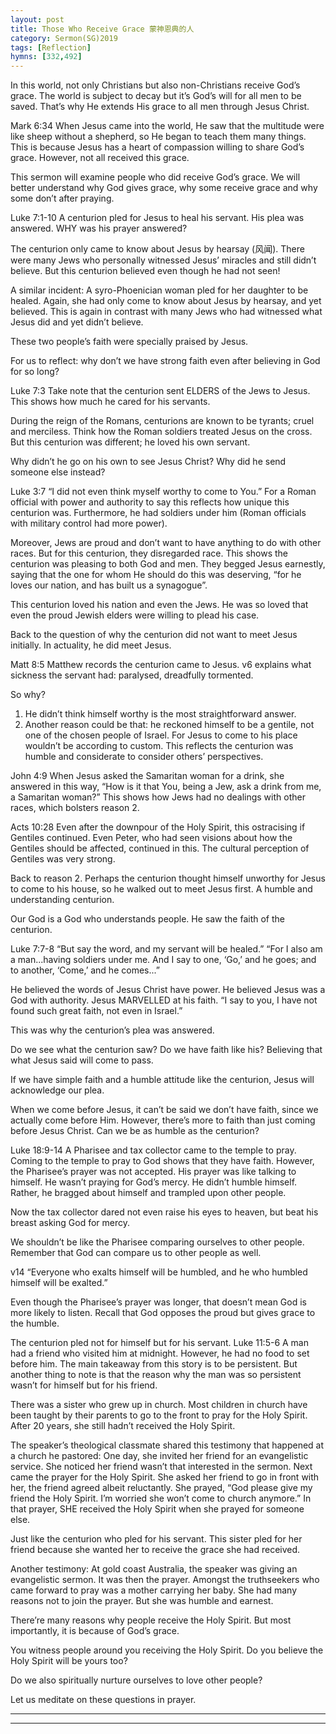 ```yaml
---
layout: post
title: Those Who Receive Grace 蒙神恩典的人
category: Sermon(SG)2019
tags: [Reflection]
hymns: [332,492]
---
```


In this world, not only Christians but also non-Christians receive God’s grace. The world is subject to decay but it’s God’s will for all men to be saved. That’s why He extends His grace to all men through Jesus Christ. 

Mark 6:34
When Jesus came into the world, He saw that the multitude were like sheep without a shepherd, so He began to teach them many things. This is because Jesus has a heart of compassion willing to share God’s grace. However, not all received this grace. 

This sermon will examine people who did receive God’s grace. We will better understand why God gives grace, why some receive grace and why some don’t after praying. 

Luke 7:1-10
A centurion pled for Jesus to heal his servant. His plea was answered. WHY was his prayer answered?

The centurion only came to know about Jesus by hearsay (风闻). There were many Jews who personally witnessed Jesus’ miracles and still didn’t believe. But this centurion believed even though he had not seen! 

A similar incident:
A syro-Phoenician woman pled for her daughter to be healed. Again, she had only come to know about Jesus by hearsay, and yet believed. This is again in contrast with many Jews who had witnessed what Jesus did and yet didn’t believe.

These two people’s faith were specially praised by Jesus. 

For us to reflect: why don’t we have strong faith even after believing in God for so long?

Luke 7:3
Take note that the centurion sent ELDERS of the Jews to Jesus. This shows how much he cared for his servants. 

During the reign of the Romans, centurions are known to be tyrants; cruel and merciless. Think how the Roman soldiers treated Jesus on the cross. But this centurion was different; he loved his own servant. 

Why didn’t he go on his own to see Jesus Christ? Why did he send someone else instead?

Luke 3:7
“I did not even think myself worthy to come to You.”
For a Roman official with power and authority to say this reflects how unique this centurion was. Furthermore, he had soldiers under him (Roman officials with military control had more power). 

Moreover, Jews are proud and don’t want to have anything to do with other races. But for this centurion, they disregarded race. This shows the centurion was pleasing to both God and men. They begged Jesus earnestly, saying that the one for whom He should do this was deserving, “for he loves our nation, and has built us a synagogue”. 

This centurion loved his nation and even the Jews. He was so loved that even the proud Jewish elders were willing to plead his case. 

Back to the question of why the centurion did not want to meet Jesus initially. In actuality, he did meet Jesus.

Matt 8:5
Matthew records the centurion came to Jesus. v6 explains what sickness the servant had: paralysed, dreadfully tormented. 

So why?
1. He didn’t think himself worthy is the most straightforward answer.
2. Another reason could be that: he reckoned himself to be a gentile, not one of the chosen people of Israel. For Jesus to come to his place wouldn’t be according to custom. This reflects the centurion was humble and considerate to consider others’ perspectives. 

John 4:9
When Jesus asked the Samaritan woman for a drink, she answered in this way, “How is it that You, being a Jew, ask a drink from me, a Samaritan woman?” This shows how Jews had no dealings with other races, which bolsters reason 2. 

Acts 10:28
Even after the downpour of the Holy Spirit, this ostracising if Gentiles continued. Even Peter, who had seen visions about how the Gentiles should be affected, continued in this. The cultural perception of Gentiles was very strong. 

Back to reason 2. Perhaps the centurion thought himself unworthy for Jesus to come to his house, so he walked out to meet Jesus first. A humble and understanding centurion. 

Our God is a God who understands people. He saw the faith of the centurion. 

Luke 7:7-8
“But say the word, and my servant will be healed.”
“For I also am a man...having soldiers under me. And I say to one, ‘Go,’ and he goes; and to another, ‘Come,’ and he comes...”

He believed the words of Jesus Christ have power. He believed Jesus was a God with authority. Jesus MARVELLED at his faith. “I say to you, I have not found such great faith, not even in Israel.”

This was why the centurion’s plea was answered.

Do we see what the centurion saw? Do we have faith like his? Believing that what Jesus said will come to pass. 

If we have simple faith and a humble attitude like the centurion, Jesus will acknowledge our plea. 

When we come before Jesus, it can’t be said we don’t have faith, since we actually come before Him. However, there’s more to faith than just coming before Jesus Christ. Can we be as humble as the centurion?

Luke 18:9-14
A Pharisee and tax collector came to the temple to pray. Coming to the temple to pray to God shows that they have faith. However, the Pharisee’s prayer was not accepted. His prayer was like talking to himself. He wasn’t praying for God’s mercy. He didn’t humble himself. Rather, he bragged about himself and trampled upon other people. 

Now the tax collector dared not even raise his eyes to heaven, but beat his breast asking God for mercy. 

We shouldn’t be like the Pharisee comparing ourselves to other people. Remember that God can compare us to other people as well. 

v14 “Everyone who exalts himself will be humbled, and he who humbled himself will be exalted.”

Even though the Pharisee’s prayer was longer, that doesn’t mean God is more likely to listen. Recall that God opposes the proud but gives grace to the humble. 

The centurion pled not for himself but for his servant.
Luke 11:5-6
A man had a friend who visited him at midnight. However, he had no food to set before him. The main takeaway from this story is to be persistent. But another thing to note is that the reason why the man was so persistent wasn’t for himself but for his friend. 

There was a sister who grew up in church. Most children in church have been taught by their parents to go to the front to pray for the Holy Spirit. After 20 years, she still hadn’t received the Holy Spirit. 

The speaker’s theological classmate shared this testimony that happened at a church he pastored:
One day, she invited her friend for an evangelistic service. She noticed her friend wasn’t that interested in the sermon. Next came the prayer for the Holy Spirit. She asked her friend to go in front with her, the friend agreed albeit reluctantly. She prayed, “God please give my friend the Holy Spirit. I’m worried she won’t come to church anymore.” In that prayer, SHE received the Holy Spirit when she prayed for someone else. 

Just like the centurion who pled for his servant. This sister pled for her friend because she wanted her to receive the grace she had received. 

Another testimony:
At gold coast Australia, the speaker was giving an evangelistic sermon. It was then the prayer. Amongst the truthseekers who came forward to pray was a mother carrying her baby. She had many reasons not to join the prayer. But she was humble and earnest. 

There’re many reasons why people receive the Holy Spirit. But most importantly, it is because of God’s grace. 

You witness people around you receiving the Holy Spirit. Do you believe the Holy Spirit will be yours too?

Do we also spiritually nurture ourselves to love other people?

Let us meditate on these questions in prayer.  


----
****
